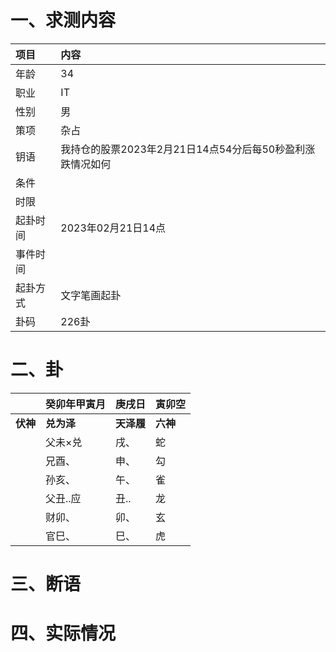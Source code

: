# 一、求测内容
|项目|内容|
|:-|:-|
|年龄|34|
|职业|IT|
|性别|男|
|策项|杂占|
|钥语|我持仓的股票2023年2月21日14点54分后每50秒盈利涨跌情况如何|
|条件||
|时限||
|起卦时间|2023年02月21日14点|
|事件时间||
|起卦方式|文字笔画起卦|
|卦码|226卦|

# 二、卦
||癸卯年甲寅月|庚戌日|寅卯空|
|:-|:-|:-|:-|
|**伏神**|**兑为泽**|**天泽履**|**六神**|
||父未×兑|戌、|蛇|
||兄酉、|申、|勾|
||孙亥、|午、|雀|
||父丑..应|丑..|龙|
||财卯、|卯、|玄|
||官巳、|巳、|虎|


# 三、断语

# 四、实际情况